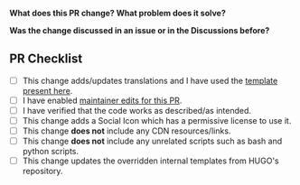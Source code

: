 <!--

## READ BEFORE OPENING A PR

Thank you for contributing to hugo-PaperMod!
Please fill out the following questions to make it easier for us to review your
changes. You do not need to check all the boxes below.

**NOTE**: PaperMod does not have any external dependencies fetched from 3rd party
CDN servers. However we do have custom Head/Footer extender templates which you can use
to add those to your website.
https://github.com/adityatelange/hugo-PaperMod/wiki/FAQs#custom-head--footer

-->


**What does this PR change? What problem does it solve?**

<!--
Describe the changes and their purpose here, as detailed as and if needed.

Please do not add 2 unrelated changes in a single PR as it is difficult to track/revert those in future.
-->


**Was the change discussed in an issue or in the Discussions before?**

<!--
Link issues and relevant Discussions posts here.

If this PR resolves an issue on GitHub, use "Closes #1234" so that the issue
is closed automatically when this PR is merged.
-->


## PR Checklist

- [ ] This change adds/updates translations and I have used the [template present here](https://github.com/adityatelange/hugo-PaperMod/wiki/Translations#want-to-add-your-language-).
- [ ] I have enabled [maintainer edits for this PR](https://help.github.com/en/github/collaborating-with-issues-and-pull-requests/allowing-changes-to-a-pull-request-branch-created-from-a-fork).
- [ ] I have verified that the code works as described/as intended.
- [ ] This change adds a Social Icon which has a permissive license to use it.
- [ ] This change **does not** include any CDN resources/links.
- [ ] This change **does not** include any unrelated scripts such as bash and python scripts.
- [ ] This change updates the overridden internal templates from HUGO's repository.
